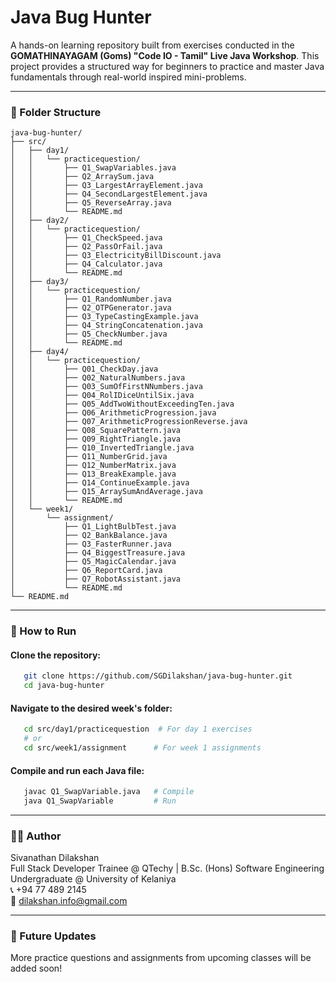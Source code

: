 # Java Bug Hunter
A hands-on learning repository built from exercises conducted in the **GOMATHINAYAGAM (Goms) "Code IO - Tamil" Live Java Workshop**. This project provides a structured way for beginners to practice and master Java fundamentals through real-world inspired mini-problems.

---

### 📁 Folder Structure

```
java-bug-hunter/
├── src/
│   ├── day1/
│   │   └── practicequestion/
│   │       ├── Q1_SwapVariables.java
│   │       ├── Q2_ArraySum.java
│   │       ├── Q3_LargestArrayElement.java
│   │       ├── Q4_SecondLargestElement.java
│   │       ├── Q5_ReverseArray.java
│   │       └── README.md
│   ├── day2/
│   │   └── practicequestion/
│   │       ├── Q1_CheckSpeed.java
│   │       ├── Q2_PassOrFail.java
│   │       ├── Q3_ElectricityBillDiscount.java
│   │       ├── Q4_Calculator.java
│   │       └── README.md
│   ├── day3/
│   │   └── practicequestion/
│   │       ├── Q1_RandomNumber.java
│   │       ├── Q2_OTPGenerator.java
│   │       ├── Q3_TypeCastingExample.java
│   │       ├── Q4_StringConcatenation.java
│   │       ├── Q5_CheckNumber.java
│   │       └── README.md
│   ├── day4/
│   │   └── practicequestion/
│   │       ├── Q01_CheckDay.java
│   │       ├── Q02_NaturalNumbers.java
│   │       ├── Q03_SumOfFirstNNumbers.java
│   │       ├── Q04_RolIDiceUntilSix.java
│   │       ├── Q05_AddTwoWithoutExceedingTen.java
│   │       ├── Q06_ArithmeticProgression.java
│   │       ├── Q07_ArithmeticProgressionReverse.java
│   │       ├── Q08_SquarePattern.java
│   │       ├── Q09_RightTriangle.java
│   │       ├── Q10_InvertedTriangle.java
│   │       ├── Q11_NumberGrid.java
│   │       ├── Q12_NumberMatrix.java
│   │       ├── Q13_BreakExample.java
│   │       ├── Q14_ContinueExample.java
│   │       ├── Q15_ArraySumAndAverage.java
│   │       └── README.md
│   └── week1/
│       └── assignment/
│           ├── Q1_LightBulbTest.java
│           ├── Q2_BankBalance.java
│           ├── Q3_FasterRunner.java
│           ├── Q4_BiggestTreasure.java
│           ├── Q5_MagicCalendar.java
│           ├── Q6_ReportCard.java
│           ├── Q7_RobotAssistant.java
│           └── README.md
└── README.md
```

---

### 🚀 How to Run

#### Clone the repository:
```bash
   git clone https://github.com/SGDilakshan/java-bug-hunter.git
   cd java-bug-hunter
```

#### Navigate to the desired week's folder:
```bash
   cd src/day1/practicequestion  # For day 1 exercises
   # or
   cd src/week1/assignment      # For week 1 assignments
```

#### Compile and run each Java file:
```bash
   javac Q1_SwapVariable.java   # Compile
   java Q1_SwapVariable         # Run
```

---

### 👨‍💻 Author  
Sivanathan Dilakshan  
Full Stack Developer Trainee @ QTechy | B.Sc. (Hons) Software Engineering Undergraduate @ University of Kelaniya  
📞 +94 77 489 2145  
📧 dilakshan.info@gmail.com

---

###  🔮 Future Updates
More practice questions and assignments from upcoming classes will be added soon!
